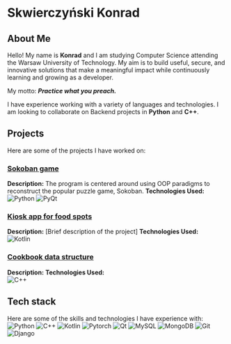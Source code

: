 # Skwierczyński Konrad



## About Me
Hello! My name is **Konrad** and I am studying Computer Science attending the Warsaw University of Technology. My aim is to build useful, secure, and innovative solutions that make a meaningful impact while continuously learning and growing as a developer. 

My motto: ***Practice what you preach.***

I have experience working with a variety of languages and technologies. I am looking to collaborate on Backend projects in **Python** and **C++**.

## Projects
Here are some of the projects I have worked on:

### [Sokoban game](https://github.com/s-Konrad/sokoban-game)
**Description:** The program is centered around using OOP paradigms to reconstruct the popular puzzle game, Sokoban.
**Technologies Used:** <br>
![Python](https://img.shields.io/badge/python-3670A0?style=for-the-badge&logo=python&logoColor=ffdd54)
![PyQt](https://img.shields.io/badge/Qt-41CD52?style=for-the-badge&logo=qt&logoColor=white)


### [Kiosk app for food spots]()
**Description:** [Brief description of the project]
**Technologies Used:** <br>
![Kotlin](https://img.shields.io/badge/kotlin-%237F52FF.svg?style=for-the-badge&logo=kotlin&logoColor=white)


### [Cookbook data structure]()
**Description:**
**Technologies Used:**<br>
![C++](https://img.shields.io/badge/C%2B%2B-00599C?style=for-the-badge&logo=c%2B%2B&logoColor=white)


## Tech stack
Here are some of the skills and technologies I have experience with: <br>
![Python](https://img.shields.io/badge/Python-3776AB?style=for-the-badge&logo=python&logoColor=white)
![C++](https://img.shields.io/badge/C%2B%2B-00599C?style=for-the-badge&logo=c%2B%2B&logoColor=white)
![Kotlin](https://img.shields.io/badge/kotlin-%237F52FF.svg?style=for-the-badge&logo=kotlin&logoColor=white)
![Pytorch](https://img.shields.io/badge/PyTorch-EE4C2C?style=for-the-badge&logo=pytorch&logoColor=white)
![Qt](https://img.shields.io/badge/Qt-41CD52?style=for-the-badge&logo=qt&logoColor=white)
![MySQL](https://img.shields.io/badge/MySQL-005C84?style=for-the-badge&logo=mysql&logoColor=white)
![MongoDB](https://img.shields.io/badge/MongoDB-4EA94B?style=for-the-badge&logo=mongodb&logoColor=white)
![Git](https://img.shields.io/badge/git-%23F05033.svg?style=for-the-badge&logo=git&logoColor=white)
![Django](https://img.shields.io/badge/Django-092E20?style=for-the-badge&logo=django&logoColor=white)
